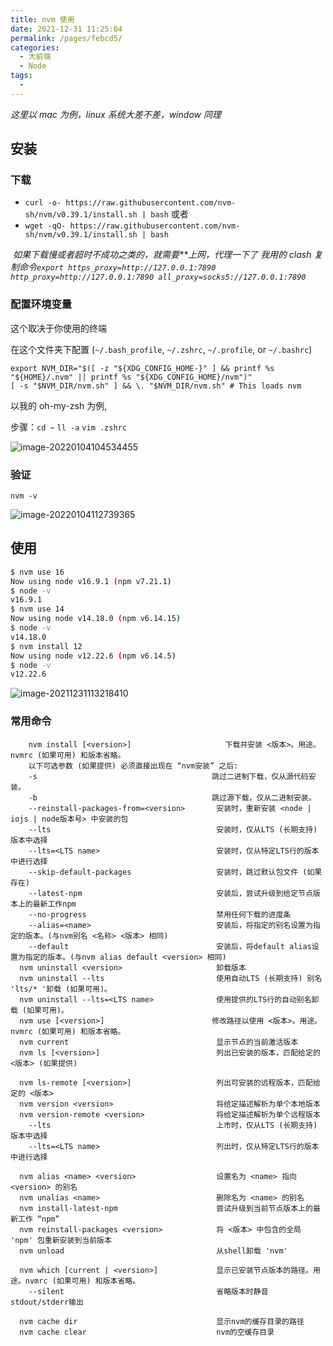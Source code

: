 ```yaml
---
title: nvm 使用
date: 2021-12-31 11:25:04
permalink: /pages/febcd5/
categories:
  - 大前端
  - Node
tags:
  -
---
```


_这里以 mac 为例，linux 系统大差不差，window 同理_

## 安装

### 下载

- `curl -o- https://raw.githubusercontent.com/nvm-sh/nvm/v0.39.1/install.sh | bash` 或者
- `wget -qO- https://raw.githubusercontent.com/nvm-sh/nvm/v0.39.1/install.sh | bash`

​ _如果下载慢或者超时不成功之类的，就需要\*\*上网，代理一下了 我用的 clash 复制命令`export https_proxy=http://127.0.0.1:7890 http_proxy=http://127.0.0.1:7890 all_proxy=socks5://127.0.0.1:7890`_

### 配置环境变量

这个取决于你使用的终端

在这个文件夹下配置 (`~/.bash_profile`, `~/.zshrc`, `~/.profile`, or `~/.bashrc`)

```shell
export NVM_DIR="$([ -z "${XDG_CONFIG_HOME-}" ] && printf %s "${HOME}/.nvm" || printf %s "${XDG_CONFIG_HOME}/nvm")"
[ -s "$NVM_DIR/nvm.sh" ] && \. "$NVM_DIR/nvm.sh" # This loads nvm
```

以我的 oh-my-zsh 为例,

步骤：`cd ~` `ll -a` `vim .zshrc`

![image-20220104104534455](https://cdn.jsdelivr.net/gh/izhaong/izhaong.com-oss/blogImg/013001.nvm%20%E4%BD%BF%E7%94%A8/2022/01/04/10-45-41-d0e9ce3ba13141462403d64d6514eaa5-image-20220104104534455-f44a80.png)

### 验证

`nvm -v`

![image-20220104112739365](/Users/izhaong/izhaong/Blog/izhaong.com-localFile/013001.nvm%20%E4%BD%BF%E7%94%A8/image-20220104112739365.png)

## 使用

```sh
$ nvm use 16
Now using node v16.9.1 (npm v7.21.1)
$ node -v
v16.9.1
$ nvm use 14
Now using node v14.18.0 (npm v6.14.15)
$ node -v
v14.18.0
$ nvm install 12
Now using node v12.22.6 (npm v6.14.5)
$ node -v
v12.22.6
```

![image-20211231113218410](https://cdn.jsdelivr.net/gh/izhaong/izhaong.com-oss/blogImg/013001.nvm%20%E4%BD%BF%E7%94%A8/2021/12/31/11-32-21-27b7ea258d0ed3d4727f58b993a3b4c3-image-20211231113218410-2f26f1.png)

### 常用命令

```shell
	nvm install [<version>]                     下载并安装 <版本>。用途。nvmrc (如果可用) 和版本省略。
   	以下可选参数 (如果提供) 必须直接出现在 “nvm安装” 之后:
    -s                                       跳过二进制下载，仅从源代码安装。
    -b                                       跳过源下载，仅从二进制安装。
    --reinstall-packages-from=<version>       安装时，重新安装 <node | iojs | node版本号> 中安装的包
    --lts                                     安装时，仅从LTS (长期支持) 版本中选择
    --lts=<LTS name>                          安装时，仅从特定LTS行的版本中进行选择
    --skip-default-packages                   安装时，跳过默认包文件 (如果存在)
    --latest-npm                              安装后，尝试升级到给定节点版本上的最新工作npm
    --no-progress                             禁用任何下载的进度条
    --alias=<name>                            安装后，将指定的别名设置为指定的版本。(与nvm别名 <名称> <版本> 相同)
    --default                                 安装后，将default alias设置为指定的版本。(与nvm alias default <version> 相同)
  nvm uninstall <version>                     卸载版本
  nvm uninstall --lts                         使用自动LTS (长期支持) 别名 'lts/* '卸载 (如果可用)。
  nvm uninstall --lts=<LTS name>              使用提供的LTS行的自动别名卸载 (如果可用)。
  nvm use [<version>]                        修改路径以使用 <版本>。用途。nvmrc (如果可用) 和版本省略。
  nvm current                                 显示节点的当前激活版本
  nvm ls [<version>]                          列出已安装的版本，匹配给定的 <版本> (如果提供)

  nvm ls-remote [<version>]                   列出可安装的远程版本，匹配给定的 <版本>
  nvm version <version>                       将给定描述解析为单个本地版本
  nvm version-remote <version>                将给定描述解析为单个远程版本
    --lts                                     上市时，仅从LTS (长期支持) 版本中选择
    --lts=<LTS name>                          列出时，仅从特定LTS行的版本中进行选择

  nvm alias <name> <version>                  设置名为 <name> 指向 <version> 的别名
  nvm unalias <name>                          删除名为 <name> 的别名
  nvm install-latest-npm                      尝试升级到当前节点版本上的最新工作 “npm”
  nvm reinstall-packages <version>            将 <版本> 中包含的全局 'npm' 包重新安装到当前版本
  nvm unload                                  从shell卸载 'nvm'

  nvm which [current | <version>]             显示已安装节点版本的路径。用途。nvmrc (如果可用) 和版本省略。
    --silent                                  省略版本时静音stdout/stderr输出

  nvm cache dir                               显示nvm的缓存目录的路径
  nvm cache clear                             nvm的空缓存目录
```
